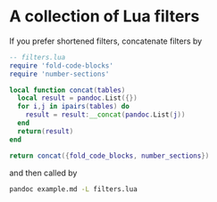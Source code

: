 # A collection of Lua filters

If you prefer shortened filters, concatenate filters by

```lua
-- filters.lua
require 'fold-code-blocks'
require 'number-sections'

local function concat(tables)
  local result = pandoc.List({})
  for i,j in ipairs(tables) do
    result = result:__concat(pandoc.List(j))
  end
  return(result)
end

return concat({fold_code_blocks, number_sections})
```

and then called by

```sh
pandoc example.md -L filters.lua
```
